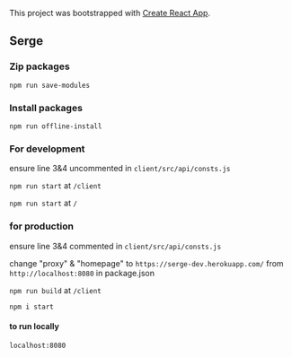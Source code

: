 This project was bootstrapped with [Create React App](https://github.com/facebook/create-react-app).

## Serge

### Zip packages 
`npm run save-modules`

### Install packages 
`npm run offline-install`

### For development
ensure line 3&4 uncommented in `client/src/api/consts.js`

`npm run start` at `/client`

`npm run start` at `/`

### for production
ensure line 3&4 commented in `client/src/api/consts.js`

change "proxy" & "homepage" to `https://serge-dev.herokuapp.com/` from `http://localhost:8080` in package.json

`npm run build` at `/client`

`npm i start`

#### to run locally
`localhost:8080`


